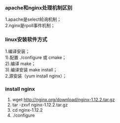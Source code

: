 ### apache和nginx处理机制区别
1.apache是select轮询机制；  
2.nginx是rpoll事件机制；
### linux安装软件方式
1.编译安装；  
1).配置 ./configure 或 cmake；  
2).编译 make；  
3).编译安装 make install；  
2.源安装（yum install nginx）；
### install nginx
1. wget http://nginx.org/download/nginx-1.12.2.tar.gz  
2. tar -zxvf nginx-1.12.2.tar.gz  
3. cd nginx-1.12.2  
4. ./configure
